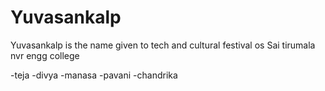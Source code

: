 # Yuvasankalp
Yuvasankalp is the name given to tech and cultural festival os Sai tirumala nvr engg college


-teja
-divya
-manasa
-pavani
-chandrika
